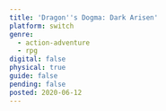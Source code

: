 ```yaml
---
title: 'Dragon''s Dogma: Dark Arisen'
platform: switch
genre:
  - action-adventure
  - rpg
digital: false
physical: true
guide: false
pending: false
posted: 2020-06-12
---
```

